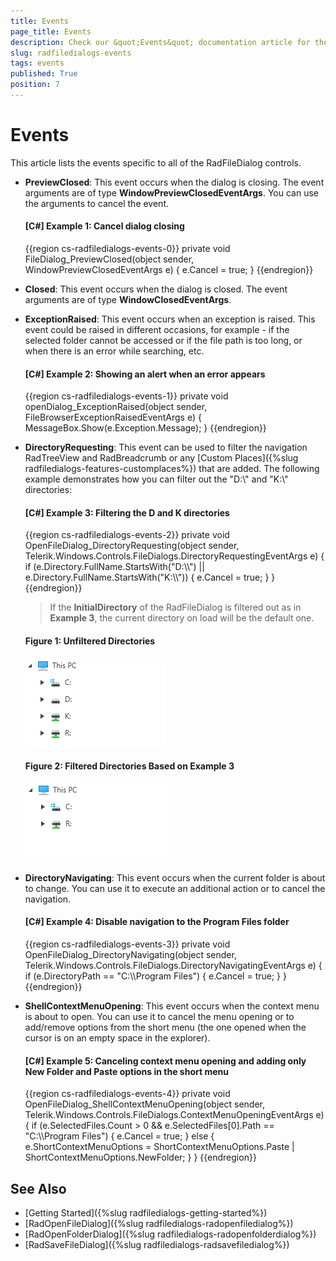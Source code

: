 ```yaml
---
title: Events
page_title: Events
description: Check our &quot;Events&quot; documentation article for the RadFileDialogs {{ site.framework_name }} control.
slug: radfiledialogs-events
tags: events
published: True
position: 7
---
```


# Events

This article lists the events specific to all of the RadFileDialog controls.

* __PreviewClosed__: This event occurs when the dialog is closing. The event arguments are of type __WindowPreviewClosedEventArgs__. You can use the arguments to cancel the event.
	
	#### __[C#] Example 1: Cancel dialog closing__
	{{region cs-radfiledialogs-events-0}}
		private void FileDialog_PreviewClosed(object sender, WindowPreviewClosedEventArgs e)
        {
			e.Cancel = true;
        }
	{{endregion}}
	
* __Closed__: This event occurs when the dialog is closed. The event arguments are of type __WindowClosedEventArgs__. 

* __ExceptionRaised__: This event occurs when an exception is raised. This event could be raised in different occasions, for example - if the selected folder cannot be accessed or if the file path is too long, or when there is an error while searching, etc.

	#### __[C#] Example 2: Showing an alert when an error appears__
	{{region cs-radfiledialogs-events-1}}
		private void openDialog_ExceptionRaised(object sender, FileBrowserExceptionRaisedEventArgs e)
        {
            MessageBox.Show(e.Exception.Message);
        }
	{{endregion}}

* __DirectoryRequesting__: This event can be used to filter the navigation RadTreeView and RadBreadcrumb or any [Custom Places]({%slug radfiledialogs-features-customplaces%}) that are added. The following example demonstrates how you can filter out the "D:\\" and "K:\\" directories:

	#### __[C#] Example 3: Filtering the D and K directories__
	{{region cs-radfiledialogs-events-2}}
		private void OpenFileDialog_DirectoryRequesting(object sender, Telerik.Windows.Controls.FileDialogs.DirectoryRequestingEventArgs e)
        {
            if (e.Directory.FullName.StartsWith("D:\\\\") || e.Directory.FullName.StartsWith("K:\\\\"))
            {
                e.Cancel = true;
            }
        }
	{{endregion}}

	> If the __InitialDirectory__ of the RadFileDialog is filtered out as in __Example 3__, the current directory on load will be the default one. 

	#### Figure 1: Unfiltered Directories
	![](images/radfiledialogs-directories.png)
	
	#### Figure 2: Filtered Directories Based on Example 3
	![](images/radfiledialogs-filtereddirectories.png)
	
* __DirectoryNavigating__: This event occurs when the current folder is about to change. You can use it to execute an additional action or to cancel the navigation. 
	
	#### __[C#] Example 4: Disable navigation to the Program Files folder__
	{{region cs-radfiledialogs-events-3}}
		private void OpenFileDialog_DirectoryNavigating(object sender, Telerik.Windows.Controls.FileDialogs.DirectoryNavigatingEventArgs e)
		{
			if (e.DirectoryPath == "C:\\\\Program Files")
            {
                e.Cancel = true;
            }
		}
	{{endregion}}	
	
* __ShellContextMenuOpening__: This event occurs when the context menu is about to open. You can use it to cancel the menu opening or to add/remove options from the short menu (the one opened when the cursor is on an empty space in the explorer).
	
	#### __[C#] Example 5: Canceling context menu opening and adding only New Folder and Paste options in the short menu__
	{{region cs-radfiledialogs-events-4}}
		private void OpenFileDialog_ShellContextMenuOpening(object sender, Telerik.Windows.Controls.FileDialogs.ContextMenuOpeningEventArgs e)
		{
			if (e.SelectedFiles.Count > 0 && e.SelectedFiles[0].Path == "C:\\\\Program Files")
            {
                e.Cancel = true;
            }
            else
            {
                e.ShortContextMenuOptions = ShortContextMenuOptions.Paste | ShortContextMenuOptions.NewFolder;
            }
		}
	{{endregion}}	

## See Also
* [Getting Started]({%slug radfiledialogs-getting-started%})
* [RadOpenFileDialog]({%slug radfiledialogs-radopenfiledialog%})
* [RadOpenFolderDialog]({%slug radfiledialogs-radopenfolderdialog%})
* [RadSaveFileDialog]({%slug radfiledialogs-radsavefiledialog%})
